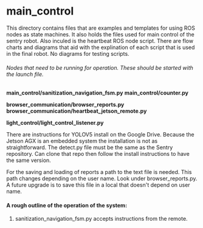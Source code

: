 # main_control
This directory contains files that are examples and templates for using ROS nodes as state machines.
It also holds the files used for main control of the sentry robot.
Also inculed is the heartbeat ROS node script.
There are flow charts and diagrams that aid with the explination of each script that is used in the final robot. No diagrams for testing scripts.

###### Nodes that need to be running for operation. These should be started with the launch file.

**main_control/sanitization_navigation_fsm.py**
**main_control/counter.py**

**browser_communication/browser_reports.py**
**browser_communication/heartbeat_jetson_remote.py**

**light_control/light_control_listener.py**


There are instructions for YOLOV5 install on the Google Drive. Because the Jetson AGX is an embedded system the installation is not as straightforward.
The detect.py file must be the same as the Sentry repository.
Can clone that repo then follow the install instructions to have the same version.

For the saving and loading of reports a path to the text file is needed.
This path changes depending on the user name. Look under browser_reports.py.
A future upgrade is to save this file in a local that doesn't depend on user name. 


#### A rough outline of the operation of the system:

1. sanitization_navigation_fsm.py accepts instructions from the remote. 
